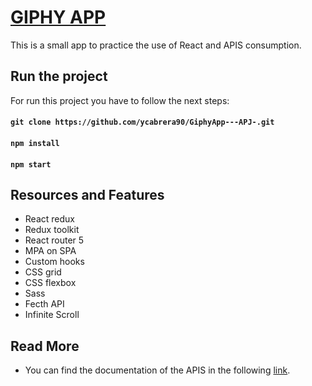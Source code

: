 # [GIPHY APP](https://eip-giphy-app.web.app/)
This is a small app to practice the use of React and APIS consumption.




## Run the project
For run this project you have to follow the next steps:

#### `git clone https://github.com/ycabrera90/GiphyApp---APJ-.git`

#### `npm install`

#### `npm start`

## Resources and Features
- React redux
- Redux toolkit
- React router 5
- MPA on SPA
- Custom hooks
- CSS grid
- CSS flexbox
- Sass
- Fecth API
- Infinite Scroll


## Read More

- You can find the documentation of the APIS in the following [link](https://developers.giphy.com/).